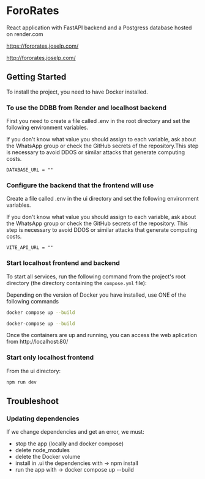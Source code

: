 # ForoRates  

React application with FastAPI backend and a Postgress database hosted on render.com

https://fororates.joselp.com/

http://fororates.joselp.com/

## Getting Started  
To install the project, you need to have Docker installed.

### To use the DDBB from Render and localhost backend
First you need to create a file called .env in the root directory and set the following environment variables.

If you don't know what value you should assign to each variable, ask about the WhatsApp group or check the GitHub secrets of the repository.This step is necessary to avoid DDOS or similar attacks that generate computing costs.

```.env
DATABASE_URL = ""
```

### Configure the backend that the frontend will use
Create a file called .env in the ui directory and set the following environment variables.

If you don't know what value you should assign to each variable, ask about the WhatsApp group or check the GitHub secrets of the repository. This step is necessary to avoid DDOS or similar attacks that generate computing costs.

```.env
VITE_API_URL = ""
```

### Start localhost frontend and backend
To start all services, run the following command from the project's root directory (the directory containing the `compose.yml` file):  

Depending on the version of Docker you have installed, use ONE of the following commands
```sh
docker compose up --build
```
```sh
docker-compose up --build
```

Once the containers are up and running, you can access the web aplication from http://localhost:80/ 

### Start only localhost frontend 

From the ui directory:    
```sh
npm run dev
```

## Troubleshoot 

### Updating dependencies
If we change dependencies and get an error, we must:
 - stop the app (locally and docker compose)
 - delete node_modules
 - delete the Docker volume
 - install in .ui the dependencies with -> npm install
 - run the app with -> docker compose up --build
